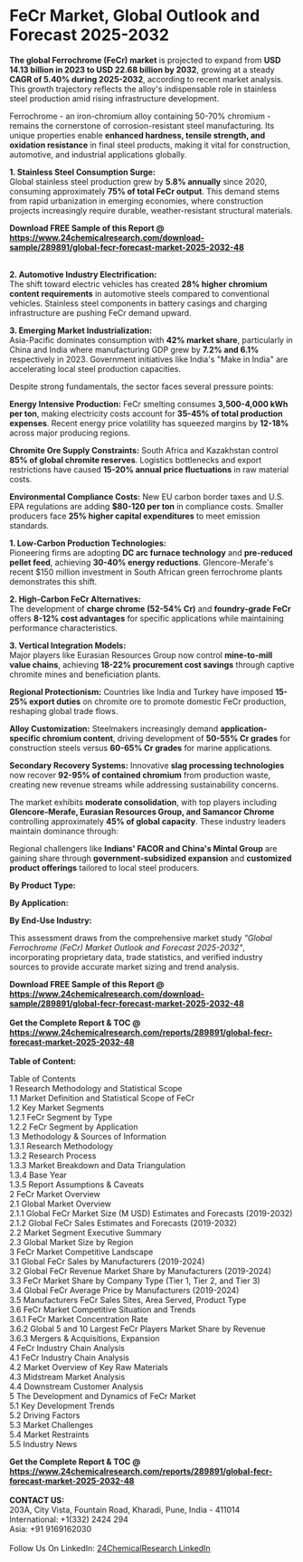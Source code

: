 <h1>FeCr Market, Global Outlook and Forecast 2025-2032</h1><p><strong>The global Ferrochrome (FeCr) market</strong> is projected to expand from <strong>USD 14.13 billion in 2023 to USD 22.68 billion by 2032</strong>, growing at a steady <strong>CAGR of 5.40% during 2025-2032</strong>, according to recent market analysis. This growth trajectory reflects the alloy's indispensable role in stainless steel production amid rising infrastructure development.</p><p>Ferrochrome - an iron-chromium alloy containing 50-70% chromium - remains the cornerstone of corrosion-resistant steel manufacturing. Its unique properties enable <strong>enhanced hardness, tensile strength, and oxidation resistance</strong> in final steel products, making it vital for construction, automotive, and industrial applications globally.</p><p><strong>1. Stainless Steel Consumption Surge:</strong><br>
Global stainless steel production grew by <strong>5.8% annually</strong> since 2020, consuming approximately <strong>75% of total FeCr output</strong>. This demand stems from rapid urbanization in emerging economies, where construction projects increasingly require durable, weather-resistant structural materials.</p><div><b>Download FREE Sample of this Report @ 
            <a href="https://www.24chemicalresearch.com/download-sample/289891/global-fecr-forecast-market-2025-2032-48">
            https://www.24chemicalresearch.com/download-sample/289891/global-fecr-forecast-market-2025-2032-48</a></b></div><br><p><strong>2. Automotive Industry Electrification:</strong><br>
The shift toward electric vehicles has created <strong>28% higher chromium content requirements</strong> in automotive steels compared to conventional vehicles. Stainless steel components in battery casings and charging infrastructure are pushing FeCr demand upward.</p><p><strong>3. Emerging Market Industrialization:</strong><br>
Asia-Pacific dominates consumption with <strong>42% market share</strong>, particularly in China and India where manufacturing GDP grew by <strong>7.2% and 6.1%</strong> respectively in 2023. Government initiatives like India's "Make in India" are accelerating local steel production capacities.</p><p>Despite strong fundamentals, the sector faces several pressure points:</p><p><strong>Energy Intensive Production:</strong> FeCr smelting consumes <strong>3,500-4,000 kWh per ton</strong>, making electricity costs account for <strong>35-45% of total production expenses</strong>. Recent energy price volatility has squeezed margins by <strong>12-18%</strong> across major producing regions.</p><p><strong>Chromite Ore Supply Constraints:</strong> South Africa and Kazakhstan control <strong>85% of global chromite reserves</strong>. Logistics bottlenecks and export restrictions have caused <strong>15-20% annual price fluctuations</strong> in raw material costs.</p><p><strong>Environmental Compliance Costs:</strong> New EU carbon border taxes and U.S. EPA regulations are adding <strong>$80-120 per ton</strong> in compliance costs. Smaller producers face <strong>25% higher capital expenditures</strong> to meet emission standards.</p><p><strong>1. Low-Carbon Production Technologies:</strong><br>
Pioneering firms are adopting <strong>DC arc furnace technology</strong> and <strong>pre-reduced pellet feed</strong>, achieving <strong>30-40% energy reductions</strong>. Glencore-Merafe's recent $150 million investment in South African green ferrochrome plants demonstrates this shift.</p><p><strong>2. High-Carbon FeCr Alternatives:</strong><br>
The development of <strong>charge chrome (52-54% Cr)</strong> and <strong>foundry-grade FeCr</strong> offers <strong>8-12% cost advantages</strong> for specific applications while maintaining performance characteristics.</p><p><strong>3. Vertical Integration Models:</strong><br>
Major players like Eurasian Resources Group now control <strong>mine-to-mill value chains</strong>, achieving <strong>18-22% procurement cost savings</strong> through captive chromite mines and beneficiation plants.</p><p><strong>Regional Protectionism:</strong> Countries like India and Turkey have imposed <strong>15-25% export duties</strong> on chromite ore to promote domestic FeCr production, reshaping global trade flows.</p><p><strong>Alloy Customization:</strong> Steelmakers increasingly demand <strong>application-specific chromium content</strong>, driving development of <strong>50-55% Cr grades</strong> for construction steels versus <strong>60-65% Cr grades</strong> for marine applications.</p><p><strong>Secondary Recovery Systems:</strong> Innovative <strong>slag processing technologies</strong> now recover <strong>92-95% of contained chromium</strong> from production waste, creating new revenue streams while addressing sustainability concerns.</p><p>The market exhibits <strong>moderate consolidation</strong>, with top players including <strong>Glencore-Merafe, Eurasian Resources Group, and Samancor Chrome</strong> controlling approximately <strong>45% of global capacity</strong>. These industry leaders maintain dominance through:</p><p>Regional challengers like <strong>Indians' FACOR and China's Mintal Group</strong> are gaining share through <strong>government-subsidized expansion</strong> and <strong>customized product offerings</strong> tailored to local steel producers.</p><p><strong>By Product Type:</strong></p><p><strong>By Application:</strong></p><p><strong>By End-Use Industry:</strong></p><p>This assessment draws from the comprehensive market study <em>"Global Ferrochrome (FeCr) Market Outlook and Forecast 2025-2032"</em>, incorporating proprietary data, trade statistics, and verified industry sources to provide accurate market sizing and trend analysis.</p><div><b>Download FREE Sample of this Report @ 
            <a href="https://www.24chemicalresearch.com/download-sample/289891/global-fecr-forecast-market-2025-2032-48">
            https://www.24chemicalresearch.com/download-sample/289891/global-fecr-forecast-market-2025-2032-48</a></b></div><br><div><b>Get the Complete Report & TOC @ 
            <a href="https://www.24chemicalresearch.com/reports/289891/global-fecr-forecast-market-2025-2032-48">
            https://www.24chemicalresearch.com/reports/289891/global-fecr-forecast-market-2025-2032-48</a></b></div><br>
            <b>Table of Content:</b><p>Table of Contents<br />
1 Research Methodology and Statistical Scope<br />
1.1 Market Definition and Statistical Scope of FeCr<br />
1.2 Key Market Segments<br />
1.2.1 FeCr Segment by Type<br />
1.2.2 FeCr Segment by Application<br />
1.3 Methodology & Sources of Information<br />
1.3.1 Research Methodology<br />
1.3.2 Research Process<br />
1.3.3 Market Breakdown and Data Triangulation<br />
1.3.4 Base Year<br />
1.3.5 Report Assumptions & Caveats<br />
2 FeCr Market Overview<br />
2.1 Global Market Overview<br />
2.1.1 Global FeCr Market Size (M USD) Estimates and Forecasts (2019-2032)<br />
2.1.2 Global FeCr Sales Estimates and Forecasts (2019-2032)<br />
2.2 Market Segment Executive Summary<br />
2.3 Global Market Size by Region<br />
3 FeCr Market Competitive Landscape<br />
3.1 Global FeCr Sales by Manufacturers (2019-2024)<br />
3.2 Global FeCr Revenue Market Share by Manufacturers (2019-2024)<br />
3.3 FeCr Market Share by Company Type (Tier 1, Tier 2, and Tier 3)<br />
3.4 Global FeCr Average Price by Manufacturers (2019-2024)<br />
3.5 Manufacturers FeCr Sales Sites, Area Served, Product Type<br />
3.6 FeCr Market Competitive Situation and Trends<br />
3.6.1 FeCr Market Concentration Rate<br />
3.6.2 Global 5 and 10 Largest FeCr Players Market Share by Revenue<br />
3.6.3 Mergers & Acquisitions, Expansion<br />
4 FeCr Industry Chain Analysis<br />
4.1 FeCr Industry Chain Analysis<br />
4.2 Market Overview of Key Raw Materials<br />
4.3 Midstream Market Analysis<br />
4.4 Downstream Customer Analysis<br />
5 The Development and Dynamics of FeCr Market <br />
5.1 Key Development Trends<br />
5.2 Driving Factors<br />
5.3 Market Challenges<br />
5.4 Market Restraints<br />
5.5 Industry News<br />
</p><div><b>Get the Complete Report & TOC @ 
            <a href="https://www.24chemicalresearch.com/reports/289891/global-fecr-forecast-market-2025-2032-48">
            https://www.24chemicalresearch.com/reports/289891/global-fecr-forecast-market-2025-2032-48</a></b></div><br><b>CONTACT US:</b><br>
            203A, City Vista, Fountain Road, Kharadi, Pune, India - 411014<br>
            International: +1(332) 2424 294<br>
            Asia: +91 9169162030 <br><br>
            Follow Us On LinkedIn: <a href="https://www.linkedin.com/company/24chemicalresearch/">24ChemicalResearch LinkedIn</a>
